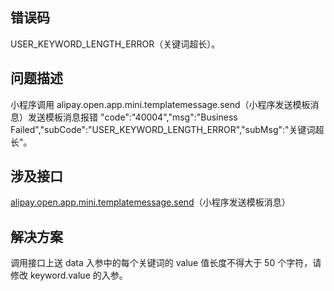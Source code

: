 ## 错误码
USER_KEYWORD_LENGTH_ERROR（关键词超长）。 

## 问题描述
小程序调用 alipay.open.app.mini.templatemessage.send（小程序发送模板消息）发送模板消息报错 "code":"40004","msg":"Business Failed","subCode":"USER_KEYWORD_LENGTH_ERROR","subMsg":"关键词超长"。 

## 涉及接口
[alipay.open.app.mini.templatemessage.send](https://opendocs.alipay.com/mini/02cth2)（小程序发送模板消息）

## 解决方案
调用接口上送 data 入参中的每个关键词的 value 值长度不得大于 50 个字符，请修改 keyword.value 的入参。
